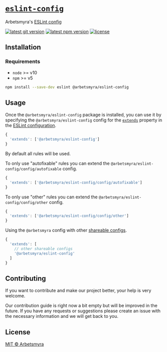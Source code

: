 # [`eslint-config`](https://github.com/arbetsmyra/eslint-config)

Arbetsmyra's [ESLint config](https://eslint.org/docs/developer-guide/shareable-configs)

[![latest git version](https://img.shields.io/github/v/tag/arbetsmyra/eslint-config?label=version)](https://github.com/arbetsmyra/eslint-config)
[![latest npm version](https://img.shields.io/npm/v/@arbetsmyra/eslint-config)](https://www.npmjs.com/package/@arbetsmyra/eslint-config)
[![license](https://img.shields.io/github/license/arbetsmyra/eslint-config)](https://github.com/arbetsmyra/eslint-config/blob/master/LICENSE)

## Installation

### Requirements

- `node` >= v10
- `npm` >= v5

```bash
npm install --save-dev eslint @arbetsmyra/eslint-config
```

## Usage

Once the `@arbetsmyra/eslint-config` package is installed, you can use it by specifying the `@arbetsmyra/eslint-config` config for the [`extends`](http://eslint.org/docs/user-guide/configuring#extending-configuration-files) property in the [ESLint configuration](http://eslint.org/docs/user-guide/configuring).

```js
{
  'extends': ['@arbetsmyra/eslint-config']
}
```

By default all rules will be used.

To only use "autofixable" rules you can extend the `@arbetsmyra/eslint-config/config/autofixable` config.

```js
{
  'extends': ['@arbetsmyra/eslint-config/config/autofixable']
}
```

To only use "other" rules you can extend the `@arbetsmyra/eslint-config/config/other` config.

```js
{
  'extends': ['@arbetsmyra/eslint-config/config/other']
}
```

Using the `@arbetsmyra` config with other [shareable configs](https://eslint.org/docs/developer-guide/shareable-configs).

```js
{
  'extends': [
    // other shareable configs
    '@arbetsmyra/eslint-config'
  ]
}
```

## Contributing

If you want to contribute and make our project better, your help is very welcome.

Our contribution guide is right now a bit empty but will be improved in the future. If you have any requests or suggestions please create an issue with the necessary information and we will get back to you.

## License

[MIT © Arbetsmyra](https://choosealicense.com/licenses/mit/)
